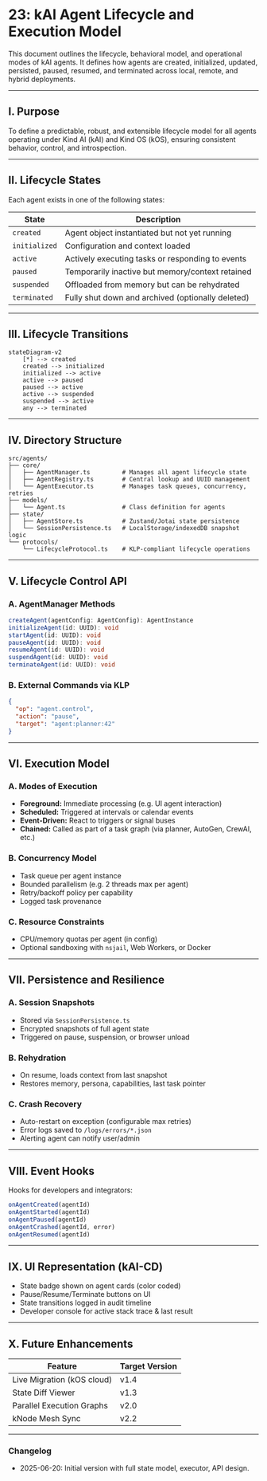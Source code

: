 # 23: kAI Agent Lifecycle and Execution Model

This document outlines the lifecycle, behavioral model, and operational modes of kAI agents. It defines how agents are created, initialized, updated, persisted, paused, resumed, and terminated across local, remote, and hybrid deployments.

---

## I. Purpose

To define a predictable, robust, and extensible lifecycle model for all agents operating under Kind AI (kAI) and Kind OS (kOS), ensuring consistent behavior, control, and introspection.

---

## II. Lifecycle States

Each agent exists in one of the following states:

| State         | Description                                       |
| ------------- | ------------------------------------------------- |
| `created`     | Agent object instantiated but not yet running     |
| `initialized` | Configuration and context loaded                  |
| `active`      | Actively executing tasks or responding to events  |
| `paused`      | Temporarily inactive but memory/context retained  |
| `suspended`   | Offloaded from memory but can be rehydrated       |
| `terminated`  | Fully shut down and archived (optionally deleted) |

---

## III. Lifecycle Transitions

```mermaid
stateDiagram-v2
    [*] --> created
    created --> initialized
    initialized --> active
    active --> paused
    paused --> active
    active --> suspended
    suspended --> active
    any --> terminated
```

---

## IV. Directory Structure

```text
src/agents/
├── core/
│   ├── AgentManager.ts         # Manages all agent lifecycle state
│   ├── AgentRegistry.ts        # Central lookup and UUID management
│   └── AgentExecutor.ts        # Manages task queues, concurrency, retries
├── models/
│   └── Agent.ts                # Class definition for agents
├── state/
│   ├── AgentStore.ts           # Zustand/Jotai state persistence
│   └── SessionPersistence.ts   # LocalStorage/indexedDB snapshot logic
└── protocols/
    └── LifecycleProtocol.ts    # KLP-compliant lifecycle operations
```

---

## V. Lifecycle Control API

### A. AgentManager Methods

```ts
createAgent(agentConfig: AgentConfig): AgentInstance
initializeAgent(id: UUID): void
startAgent(id: UUID): void
pauseAgent(id: UUID): void
resumeAgent(id: UUID): void
suspendAgent(id: UUID): void
terminateAgent(id: UUID): void
```

### B. External Commands via KLP

```json
{
  "op": "agent.control",
  "action": "pause",
  "target": "agent:planner:42"
}
```

---

## VI. Execution Model

### A. Modes of Execution

- **Foreground:** Immediate processing (e.g. UI agent interaction)
- **Scheduled:** Triggered at intervals or calendar events
- **Event-Driven:** React to triggers or signal buses
- **Chained:** Called as part of a task graph (via planner, AutoGen, CrewAI, etc.)

### B. Concurrency Model

- Task queue per agent instance
- Bounded parallelism (e.g. 2 threads max per agent)
- Retry/backoff policy per capability
- Logged task provenance

### C. Resource Constraints

- CPU/memory quotas per agent (in config)
- Optional sandboxing with `nsjail`, Web Workers, or Docker

---

## VII. Persistence and Resilience

### A. Session Snapshots

- Stored via `SessionPersistence.ts`
- Encrypted snapshots of full agent state
- Triggered on pause, suspension, or browser unload

### B. Rehydration

- On resume, loads context from last snapshot
- Restores memory, persona, capabilities, last task pointer

### C. Crash Recovery

- Auto-restart on exception (configurable max retries)
- Error logs saved to `/logs/errors/*.json`
- Alerting agent can notify user/admin

---

## VIII. Event Hooks

Hooks for developers and integrators:

```ts
onAgentCreated(agentId)
onAgentStarted(agentId)
onAgentPaused(agentId)
onAgentCrashed(agentId, error)
onAgentResumed(agentId)
```

---

## IX. UI Representation (kAI-CD)

- State badge shown on agent cards (color coded)
- Pause/Resume/Terminate buttons on UI
- State transitions logged in audit timeline
- Developer console for active stack trace & last result

---

## X. Future Enhancements

| Feature                    | Target Version |
| -------------------------- | -------------- |
| Live Migration (kOS cloud) | v1.4           |
| State Diff Viewer          | v1.3           |
| Parallel Execution Graphs  | v2.0           |
| kNode Mesh Sync            | v2.2           |

---

### Changelog

- 2025-06-20: Initial version with full state model, executor, API design.

